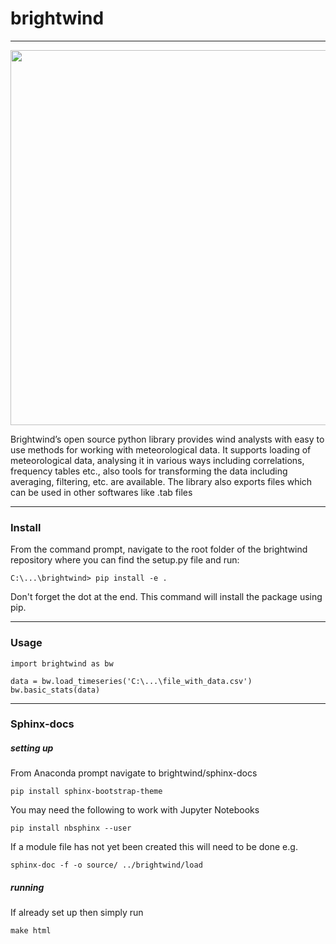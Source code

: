 # brightwind
--------------

<p align="center">
  <img src="https://user-images.githubusercontent.com/23189856/45693728-a171bc80-bb55-11e8-90a1-e5257b07efc0.jpg" height="600" width="800">
</p>



Brightwind’s open source python library provides wind analysts with easy to use methods for working with
meteorological data. It supports loading of meteorological data, analysing it in various ways including
correlations, frequency tables etc., also tools for transforming the data including averaging, filtering,
etc. are available. The library also exports files which can be used in other softwares like .tab files

---
### Install
From the command prompt, navigate to the root folder of the brightwind repository where you can find the setup.py file and run:
```
C:\...\brightwind> pip install -e .
```
Don't forget the dot at the end. This command will install the package using pip.

---
### Usage
```
import brightwind as bw

data = bw.load_timeseries('C:\...\file_with_data.csv')
bw.basic_stats(data)
```



---
### Sphinx-docs
##### setting up

From Anaconda prompt navigate to brightwind/sphinx-docs

```
pip install sphinx-bootstrap-theme
```
You may need the following to work with Jupyter Notebooks
```
pip install nbsphinx --user
```
If a module file has not yet been created this will need to be done e.g.
```
sphinx-doc -f -o source/ ../brightwind/load
```
##### running
If already set up then simply run
```
make html
```

